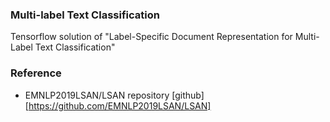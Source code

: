 ### Multi-label Text Classification

Tensorflow solution of  "Label-Specific Document Representation for Multi-Label Text Classification"

### Reference

- EMNLP2019LSAN/LSAN repository [github][https://github.com/EMNLP2019LSAN/LSAN]

